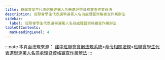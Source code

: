 ```yaml
---
title: 班聯會學生代表選舉連署人名冊處理暨資格審查作業辦法
description: 班聯會學生代表選舉連署人名冊處理暨資格審查作業辦法
sidebar:
  label: 班聯會學生代表選舉連署人名冊處理暨資格審查作業辦法
tableOfContents:
  maxHeadingLevel: 4
---
```


:::note
本頁面法規來源：
[建中班聯會會網法規系統](https://ckhssc.wordpress.com/%e6%b3%95%e8%a6%8f%e7%b3%bb%e7%b5%b1/)\>[命令相關法規](https://ckhssc.wordpress.com/%e6%b3%95%e8%a6%8f%e5%91%bd%e4%bb%a4/)\>[班聯會學生代表選舉連署人名冊處理暨資格審查作業辦法](https://drive.google.com/file/d/1R-YeTXjQ1OpJaEIuHST1BGqqp3oRrnud/view)
:::